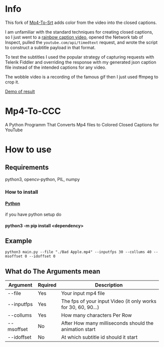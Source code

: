 # Info
This fork of [Mp4-To-Srt](https://github.com/Nachtwind1/Mp4-To-Srt) adds color from the video into the closed captions.

I am unfamiliar with the standard techniques for creating closed captions, so I just went to a [rainbow caption video](https://youtu.be/Cc2nkx77U24), opened the Network tab of Inspect, pulled the `youtube.com/api/timedtext` request, and wrote the script to construct a subtitle payload in that format.

To test the subtitles I used the popular strategy of capturing requests with Telerik Fiddler and overriding the response with my generated json caption file instead of the intended captions for any video.

The wobble video is a recording of the famous gif then I just used ffmpeg to crop it.

[Demo of result](https://youtu.be/9-oYx9Scd7g)

# Mp4-To-CCC
A Python Programm That Converts Mp4 files to Colored Closed Captions for YouTube

# How to use

## Requirements

python3, opencv-python, PIL, numpy

### How to install

#### [Python](https://www.python.org/downloads/)

if you have python setup do

#### python3 -m pip install \<dependency\>

## Example
```
python3 main.py --file "./Bad Apple.mp4" --inputfps 30 --collums 40 --msoffset 0 --idoffset 0
```
## What do The Arguments mean

|Argument|Rquired|Description|
|----|-----|-------|
|--file|Yes|Your input mp4 file|
|--inputfps|Yes|The fps of your input Video (it only works for 30, 60, 90...)|
|--collums|Yes|How many characters Per Row|
|--msoffset|No|After How many milliseconds should the animation start|
|--idoffset|No|At which subtitle id should it start|

